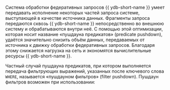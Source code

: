 Система обработки федеративных запросов {{ ydb-short-name }} умеет передавать исполнение некоторых частей запроса системе, выступающей в качестве источника данных. Фрагменты запроса передаются сквозь {{ ydb-short-name }} непосредственно во внешнюю систему и обрабатываются внутри неё. С помощью этой оптимизации, которая носит название «пушдауна предикатов» (predicate pushdown), удаётся значительно снизить объём данных, передаваемых от источника к движку обработки федеративных запросов. Благодаря этому снижается нагрузка на сеть и экономятся вычислительные ресурсы {{ ydb-short-name }}.

Частный случай пушдауна предикатов, при котором выполняется передача фильтрующих выражений, указанных после ключевого слова `WHERE`, называется «пушдауном фильтров» (filter pushdown). Пушдаун фильтров возможен при использовании:
